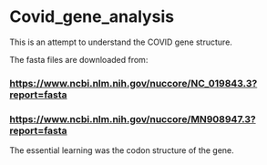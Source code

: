 # Covid_gene_analysis

This is an attempt to understand the COVID gene structure.

The fasta files are downloaded from:
### https://www.ncbi.nlm.nih.gov/nuccore/NC_019843.3?report=fasta
### https://www.ncbi.nlm.nih.gov/nuccore/MN908947.3?report=fasta

The essential learning was the codon structure of the gene.

